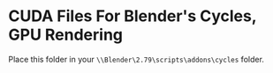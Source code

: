 # CUDA Files For Blender's Cycles, GPU Rendering
Place this folder in your `\\Blender\2.79\scripts\addons\cycles` folder.
